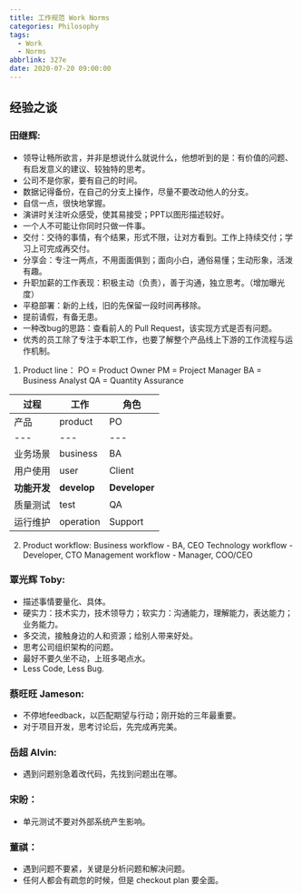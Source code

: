 ```yaml
---
title: 工作规范 Work Norms
categories: Philosophy
tags:
  - Work
  - Norms
abbrlink: 327e
date: 2020-07-20 09:00:00
---
```


## 经验之谈

### 田继辉:

- 领导让畅所欲言，并非是想说什么就说什么，他想听到的是：有价值的问题、有启发意义的建议、较独特的思考。
- 公司不是你家，要有自己的时间。
- 数据记得备份，在自己的分支上操作，尽量不要改动他人的分支。
- 自信一点，很快地掌握。
- 演讲时关注听众感受，使其易接受；PPT以图形描述较好。
- 一个人不可能让你同时只做一件事。
- 交付：交待的事情，有个结果，形式不限，让对方看到。工作上持续交付；学习上可完成再交付。
- 分享会：专注一两点，不用面面俱到；面向小白，通俗易懂；生动形象，活泼有趣。
- 升职加薪的工作表现：积极主动（负责），善于沟通，独立思考。（增加曝光度）
- 平稳部署：新的上线，旧的先保留一段时间再移除。
- 提前请假，有备无患。
- 一种改bug的思路：查看前人的 Pull Request，该实现方式是否有问题。
- 优秀的员工除了专注于本职工作，也要了解整个产品线上下游的工作流程与运作机制。
1. Product line：
PO = Product Owner
PM = Project Manager
BA = Business Analyst
QA = Quantity Assurance

| 过程         | 工作        | 角色          |
| ------------ | ----------- | ------------- |
| 产品         | product     | PO            |
| ---          | ---         | ---           |
| 业务场景     | business    | BA            |
| 用户使用     | user        | Client        |
| **功能开发** | **develop** | **Developer** |
| 质量测试     | test        | QA            |
| 运行维护     | operation   | Support       |

2. Product workflow:
Business workflow - BA, CEO
Technology workflow - Developer, CTO
Management workflow - Manager, COO/CEO

### 覃光辉 Toby:

- 描述事情要量化、具体。
- 硬实力：技术实力，技术领导力；软实力：沟通能力，理解能力，表达能力；业务能力。
- 多交流，接触身边的人和资源；给别人带来好处。
- 思考公司组织架构的问题。
- 最好不要久坐不动，上班多喝点水。
- Less Code, Less Bug.

### 蔡旺旺 Jameson:

- 不停地feedback，以匹配期望与行动；刚开始的三年最重要。
- 对于项目开发，思考讨论后，先完成再完美。

### 岳超 Alvin:

- 遇到问题别急着改代码，先找到问题出在哪。

### 宋盼：

- 单元测试不要对外部系统产生影响。

### 董祺：

- 遇到问题不要紧，关键是分析问题和解决问题。
- 任何人都会有疏忽的时候，但是 checkout plan 要全面。
